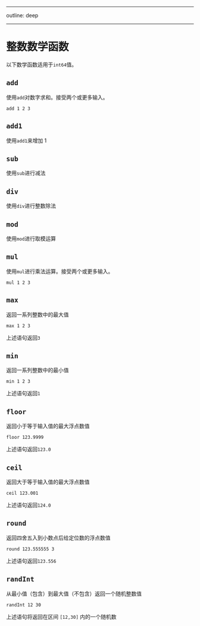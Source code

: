 <!-- spell-checker: disable -->
---
outline: deep

---

# 整数数学函数

以下数学函数适用于`int64`值。

## `add`

使用`add`对数字求和。接受两个或更多输入。

```
add 1 2 3
```

## `add1`

使用`add1`来增加 1

## `sub`

使用`sub`进行减法

## `div`

使用`div`进行整数除法

## `mod`

使用`mod`进行取模运算

## `mul`

使用`mul`进行乘法运算。接受两个或更多输入。

```
mul 1 2 3
```

## `max`

返回一系列整数中的最大值

```
max 1 2 3
```

上述语句返回`3`

## `min`

返回一系列整数中的最小值

```
min 1 2 3
```

上述语句返回`1`

## `floor`

返回小于等于输入值的最大浮点数值

```
floor 123.9999
```

上述语句返回`123.0`

## `ceil`

返回大于等于输入值的最大浮点数值

```
ceil 123.001
```

上述语句返回`124.0`

## `round`

返回四舍五入到小数点后给定位数的浮点数值

```
round 123.555555 3
```

上述语句返回`123.556`

## `randInt`

从最小值（包含）到最大值（不包含）返回一个随机整数值

```
randInt 12 30
```

上述语句将返回在区间 `[12,30]` 内的一个随机数
